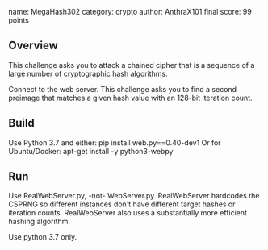 name: MegaHash302
category: crypto
author: AnthraX101
final score: 99 points


## Overview

This challenge asks you to attack a chained cipher that is a sequence of a large number of cryptographic hash algorithms. 

Connect to the web server. This challenge asks you to find a second preimage that matches a given hash value with an 128-bit iteration count.


## Build

Use Python 3.7 and either:
    pip install web.py==0.40-dev1
Or for Ubuntu/Docker:
    apt-get install -y python3-webpy 

## Run

Use RealWebServer.py, -not- WebServer.py. RealWebServer hardcodes the CSPRNG so different instances don't have different target hashes or iteration counts. RealWebServer also uses a substantially more efficient hashing algorithm.

Use python 3.7 only. 
